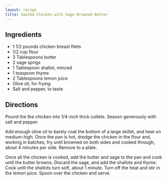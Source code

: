 ```yaml
---
layout: recipe
title: Sautéd Chicken with Sage Browned Butter
---
```


## Ingredients

* 1 1/2 pounds chicken breast filets
* 1/2 cup flour
* 3 Tablespoons butter
* 2 sage sprigs
* 1 Tablespoon shallot, minced
* 1 teaspoon thyme
* 2 Tablespoons lemon juice
* Olive oil, for frying
* Salt and pepper, to taste

## Directions

Pound the the chicken into 1/4-inch thick cutlets. Season generously with salt and pepper.

Add enough olive oil to barely coat the bottom of a large skillet, and heat on medium-high. Once the pan is hot, dredge the chicken in the flour and, working in batches, fry until browned on both sides and cooked through, about 4 minutes per side. Remove to a plate.

Once all the chicken is cooked, add the butter and sage to the pan and cook until the butter browns. Discard the sage, and add the shallots and thyme. Cook until the shallots turn soft, about 1 minute. Turn off the heat and stir in the lemon juice. Spoon over the chicken and serve.

